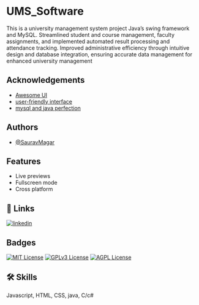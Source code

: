 
# UMS_Software

This is a university management system project Java’s swing framework and MySQL. Streamlined student and course management, faculty assignments, and implemented automated result processing and attendance tracking. Improved administrative efficiency through intuitive design and database integration, ensuring accurate data management for enhanced university management

## Acknowledgements

 - [Awesome UI](https://awesomeopensource.com/project/elangosundar/awesome-README-templates)
 - [user-friendly interface](https://github.com/matiassingers/awesome-readme)
 - [mysql and java perfection](https://bulldogjob.com/news/449-how-to-write-a-good-readme-for-your-github-project)


## Authors

- [@SauravMagar](https://github.com/SauravMagar)


## Features

- Live previews
- Fullscreen mode
- Cross platform


## 🔗 Links

[![linkedin](https://img.shields.io/badge/linkedin-0A66C2?style=for-the-badge&logo=linkedin&logoColor=white)](https://www.linkedin.com/in/saurav143/)



## Badges


[![MIT License](https://img.shields.io/badge/License-MIT-green.svg)](https://choosealicense.com/licenses/mit/)
[![GPLv3 License](https://img.shields.io/badge/License-GPL%20v3-yellow.svg)](https://opensource.org/licenses/)
[![AGPL License](https://img.shields.io/badge/license-AGPL-blue.svg)](http://www.gnu.org/licenses/agpl-3.0)


## 🛠 Skills
Javascript, HTML, CSS, java, C/c#

